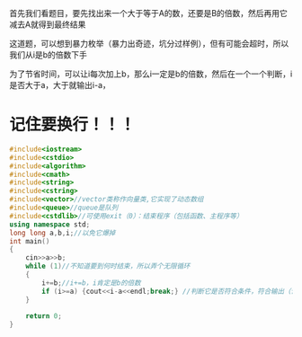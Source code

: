  首先我们看题目，要先找出来一个大于等于A的数，还要是B的倍数，然后再用它减去A就得到最终结果
 
   这道题，可以想到暴力枚举（暴力出奇迹，坑分过样例），但有可能会超时，所以我们从i是b的倍数下手

  为了节省时间，可以让i每次加上b，那么i一定是b的倍数，然后在一个一个判断，i是否大于a，大于就输出i-a，
# 记住要换行！！！
```cpp
#include<iostream>
#include<cstdio>
#include<algorithm>
#include<cmath>
#include<string>
#include<cstring>
#include<vector>//vector类称作向量类,它实现了动态数组
#include<queue>//queue是队列
#include<cstdlib>//可使用exit（0）：结束程序（包括函数、主程序等）
using namespace std;
long long a,b,i;//以免它爆掉
int main()
{
    cin>>a>>b;
    while (1)//不知道要到何时结束，所以弄个无限循环
    {
    	i+=b;//i+=b，i肯定是b的倍数
        if (i>=a) {cout<<i-a<<endl;break;} //判断它是否符合条件，符合输出（记住要换行！！），然后要退出循环
    }
      
    return 0;
}
```
